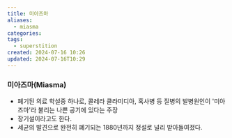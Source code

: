 ```yaml
---
title: 미아즈마
aliases:
  - miasma
categories: 
tags:
  - superstition
created: 2024-07-16 10:26
updated: 2024-07-16T10:29
---
```


### 미아즈마(Miasma)

- 폐기된 의료 학설중 하나로, 콜레라 클라미디아, 혹사병 등 질병의 발병원인이 '미아즈마'라 불리는 나쁜 공기에 있다는 주장
- 장기설이라고도 한다.
- 세균의 발견으로 완전히 폐기되는 1880년까지 정설로 널리 받아들여졌다.

